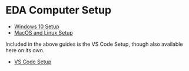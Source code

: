 # EDA Computer Setup

* [Windows 10 Setup](windows-10-setup.md)
* [MacOS and Linux Setup](macos-linux-setup.md)

Included in the above guides is the VS Code Setup, though also available here on its own.
* [VS Code Setup](vs-code-setup.md)